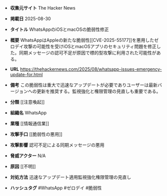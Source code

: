 - **収集元サイト**
The Hacker News

- **掲載日**
2025-08-30

- **タイトル**
WhatsAppのiOSとmacOSの脆弱性修正

- **概要**
WhatsAppはAppleの新たな脆弱性[[CVE-2025-55177]]を悪用したゼロデイ攻撃の可能性を受けiOSとmacOSアプリのセキュリティ問題を修正した。同期メッセージの認可不足が原因で標的型攻撃に利用された可能性がある。

- **URL**
https://thehackernews.com/2025/08/whatsapp-issues-emergency-update-for.html

- **備考**
この脆弱性は重大で迅速なアップデートが必要でありユーザーは最新バージョンへの更新を推奨する。監視強化と権限管理の見直しも重要である。

- **分類**
[[注意喚起]]

- **組織名**
WhatsApp

- **業種**
[[情報通信業]]

- **攻撃手口**
[[脆弱性の悪用]]

- **攻撃影響**
認可不足による同期メッセージの悪用

- **脅威アクター**
N/A

- **原因**
[[不明]]

- **対処方法**
迅速なアップデート適用監視強化権限管理の見直し

- **ハッシュタグ**
#WhatsApp #ゼロデイ #脆弱性
